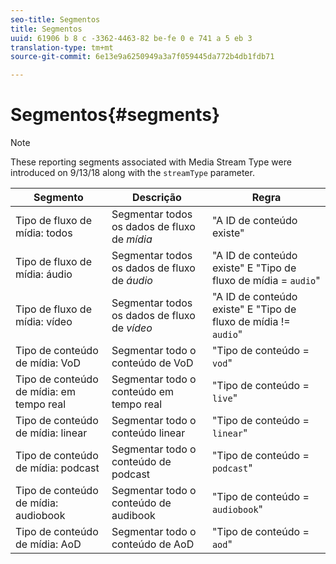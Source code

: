 ```yaml
---
seo-title: Segmentos
title: Segmentos
uuid: 61906 b 8 c -3362-4463-82 be-fe 0 e 741 a 5 eb 3
translation-type: tm+mt
source-git-commit: 6e13e9a6250949a3a7f059445da772b4db1fdb71

---
```



# Segmentos{#segments}

>[!NOTE]
>
>These reporting segments associated with Media Stream Type were introduced on 9/13/18 along with the `streamType` parameter.

| Segmento | Descrição | Regra |
|---|---|---|
| Tipo de fluxo de mídia: todos | Segmentar todos os dados de fluxo de *mídia* | "A ID de conteúdo existe" |
| Tipo de fluxo de mídia: áudio | Segmentar todos os dados de fluxo de *áudio* | "A ID de conteúdo existe" E "Tipo de fluxo de mídia = `audio`" |
| Tipo de fluxo de mídia: vídeo | Segmentar todos os dados de fluxo de *vídeo* | "A ID de conteúdo existe" E "Tipo de fluxo de mídia != `audio`" |
| Tipo de conteúdo de mídia: VoD | Segmentar todo o conteúdo de VoD | "Tipo de conteúdo = `vod`" |
| Tipo de conteúdo de mídia: em tempo real | Segmentar todo o conteúdo em tempo real | "Tipo de conteúdo = `live`" |
| Tipo de conteúdo de mídia: linear | Segmentar todo o conteúdo linear | "Tipo de conteúdo = `linear`" |
| Tipo de conteúdo de mídia: podcast | Segmentar todo o conteúdo de podcast | "Tipo de conteúdo = `podcast`" |
| Tipo de conteúdo de mídia: audiobook | Segmentar todo o conteúdo de audibook | "Tipo de conteúdo = `audiobook`" |
| Tipo de conteúdo de mídia: AoD | Segmentar todo o conteúdo de AoD | "Tipo de conteúdo = `aod`" |

